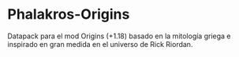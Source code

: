 # Phalakros-Origins
 Datapack para el mod Origins (+1.18) basado en la mitología griega e inspirado en gran medida en el universo de Rick Riordan.
